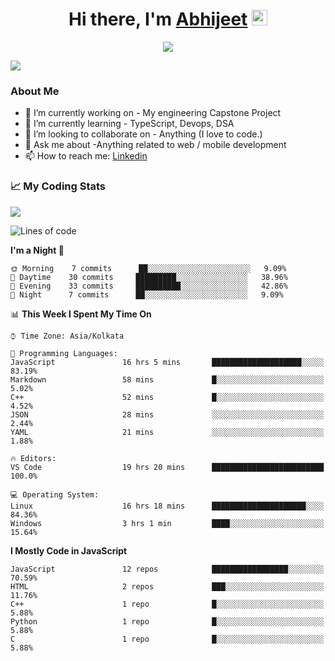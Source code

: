 <div align="center">
   <h1>Hi there, I'm <a href="">Abhijeet</a> <img src="https://media.giphy.com/media/hvRJCLFzcasrR4ia7z/giphy.gif" width="25px"> </h1>
   
   
   <img src="https://pronoun.cyou/x/y?subject=He&object=Him&height=20"> 
</div>

![](https://komarev.com/ghpvc/?username=abhijeetsingh-22)

<h3>About Me </h3>

- 🔭 I’m currently working on - My engineering Capstone Project
- 🌱 I’m currently learning - TypeScript, Devops, DSA
- 👯 I’m looking to collaborate on - Anything (I love to code.)
- 💬 Ask me about -Anything related to web / mobile development
- 📫 How to reach me: [Linkedin](https://www.linkedin.com/in/amabhijeet/)

### &#128200; My Coding Stats

<img align="center" src="https://github-readme-stats.vercel.app/api?username=abhijeetsingh-22&count_private=true&show_icons=true&theme=default&hide=stars" />

<!--START_SECTION:waka-->
![Lines of code](https://img.shields.io/badge/From%20Hello%20World%20I%27ve%20Written-685110%20lines%20of%20code-blue)

**I'm a Night 🦉** 

```text
🌞 Morning    7 commits      ██░░░░░░░░░░░░░░░░░░░░░░░   9.09% 
🌆 Daytime    30 commits     █████████░░░░░░░░░░░░░░░░   38.96% 
🌃 Evening    33 commits     ██████████░░░░░░░░░░░░░░░   42.86% 
🌙 Night      7 commits      ██░░░░░░░░░░░░░░░░░░░░░░░   9.09%

```


📊 **This Week I Spent My Time On** 

```text
⌚︎ Time Zone: Asia/Kolkata

💬 Programming Languages: 
JavaScript               16 hrs 5 mins       ████████████████████░░░░░   83.19% 
Markdown                 58 mins             █░░░░░░░░░░░░░░░░░░░░░░░░   5.02% 
C++                      52 mins             █░░░░░░░░░░░░░░░░░░░░░░░░   4.52% 
JSON                     28 mins             ░░░░░░░░░░░░░░░░░░░░░░░░░   2.44% 
YAML                     21 mins             ░░░░░░░░░░░░░░░░░░░░░░░░░   1.88%

🔥 Editors: 
VS Code                  19 hrs 20 mins      █████████████████████████   100.0%

💻 Operating System: 
Linux                    16 hrs 18 mins      █████████████████████░░░░   84.36% 
Windows                  3 hrs 1 min         ████░░░░░░░░░░░░░░░░░░░░░   15.64%

```

**I Mostly Code in JavaScript** 

```text
JavaScript               12 repos            █████████████████░░░░░░░░   70.59% 
HTML                     2 repos             ███░░░░░░░░░░░░░░░░░░░░░░   11.76% 
C++                      1 repo              █░░░░░░░░░░░░░░░░░░░░░░░░   5.88% 
Python                   1 repo              █░░░░░░░░░░░░░░░░░░░░░░░░   5.88% 
C                        1 repo              █░░░░░░░░░░░░░░░░░░░░░░░░   5.88%

```



<!--END_SECTION:waka-->
